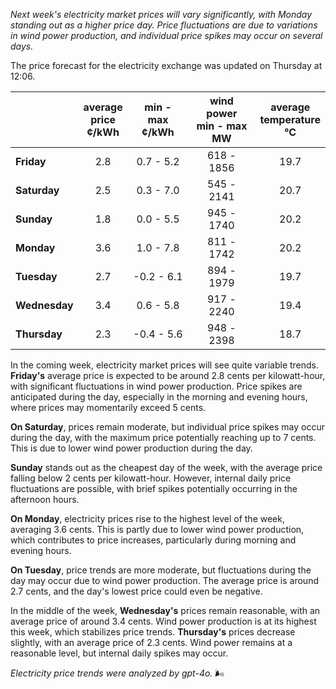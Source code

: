 *Next week's electricity market prices will vary significantly, with Monday standing out as a higher price day. Price fluctuations are due to variations in wind power production, and individual price spikes may occur on several days.*

The price forecast for the electricity exchange was updated on Thursday at 12:06.

|            | average<br>price<br>¢/kWh | min - max<br>¢/kWh | wind power<br>min - max<br>MW | average<br>temperature<br>°C |
|:-----------|:----------------:|:----------------:|:-------------:|:-------------:|
| **Friday** | 2.8 | 0.7 - 5.2 | 618 - 1856 | 19.7 |
| **Saturday** | 2.5 | 0.3 - 7.0 | 545 - 2141 | 20.7 |
| **Sunday** | 1.8 | 0.0 - 5.5 | 945 - 1740 | 20.2 |
| **Monday** | 3.6 | 1.0 - 7.8 | 811 - 1742 | 20.2 |
| **Tuesday** | 2.7 | -0.2 - 6.1 | 894 - 1979 | 19.7 |
| **Wednesday** | 3.4 | 0.6 - 5.8 | 917 - 2240 | 19.4 |
| **Thursday** | 2.3 | -0.4 - 5.6 | 948 - 2398 | 18.7 |

In the coming week, electricity market prices will see quite variable trends. **Friday's** average price is expected to be around 2.8 cents per kilowatt-hour, with significant fluctuations in wind power production. Price spikes are anticipated during the day, especially in the morning and evening hours, where prices may momentarily exceed 5 cents.

**On Saturday**, prices remain moderate, but individual price spikes may occur during the day, with the maximum price potentially reaching up to 7 cents. This is due to lower wind power production during the day.

**Sunday** stands out as the cheapest day of the week, with the average price falling below 2 cents per kilowatt-hour. However, internal daily price fluctuations are possible, with brief spikes potentially occurring in the afternoon hours.

**On Monday**, electricity prices rise to the highest level of the week, averaging 3.6 cents. This is partly due to lower wind power production, which contributes to price increases, particularly during morning and evening hours.

**On Tuesday**, price trends are more moderate, but fluctuations during the day may occur due to wind power production. The average price is around 2.7 cents, and the day's lowest price could even be negative.

In the middle of the week, **Wednesday's** prices remain reasonable, with an average price of around 3.4 cents. Wind power production is at its highest this week, which stabilizes price trends. **Thursday's** prices decrease slightly, with an average price of 2.3 cents. Wind power remains at a reasonable level, but internal daily spikes may occur.

*Electricity price trends were analyzed by gpt-4o.* 🌬️
